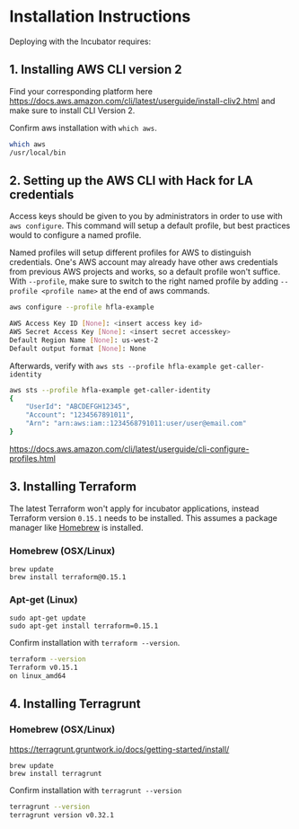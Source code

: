 # Installation Instructions
Deploying with the Incubator requires:

## 1. Installing AWS CLI version 2
Find your corresponding platform here
https://docs.aws.amazon.com/cli/latest/userguide/install-cliv2.html and make sure to install CLI Version 2. 

Confirm aws installation with `which aws`. 

```sh
which aws
/usr/local/bin
```


## 2. Setting up the AWS CLI with Hack for LA credentials 
Access keys should be given to you by administrators in order to use with `aws configure`. This command will setup a default  profile, but best practices would to configure a named profile. 

Named profiles will setup different profiles for AWS to distinguish credentials. One's AWS account may already have other aws credentials from previous AWS projects and works, so a default profile won't suffice. With `--profile`, make sure to switch to the right named profile by adding `--profile <profile name>` at the end of aws commands. 

```sh
aws configure --profile hfla-example

AWS Access Key ID [None]: <insert access key id>
AWS Secret Access Key [None]: <insert secret accesskey>
Default Region Name [None]: us-west-2
Default output format [None]: None
```

Afterwards, verify with `aws sts --profile hfla-example get-caller-identity`

```sh
aws sts --profile hfla-example get-caller-identity
{
    "UserId": "ABCDEFGH12345",
    "Account": "1234567891011",
    "Arn": "arn:aws:iam::1234568791011:user/user@email.com"
}
```

https://docs.aws.amazon.com/cli/latest/userguide/cli-configure-profiles.html
## 3. Installing Terraform
The latest Terraform won't apply for incubator applications, instead Terraform version `0.15.1` needs to be installed. This assumes a package manager like [Homebrew](https://brew.sh/) is installed. 

### Homebrew (OSX/Linux)
```
brew update
brew install terraform@0.15.1
``` 

### Apt-get (Linux)
```
sudo apt-get update
sudo apt-get install terraform=0.15.1
```

Confirm installation with `terraform --version`. 

```sh
terraform --version
Terraform v0.15.1
on linux_amd64
```

## 4. Installing Terragrunt 

### Homebrew (OSX/Linux)
https://terragrunt.gruntwork.io/docs/getting-started/install/

```
brew update
brew install terragrunt
``` 

Confirm installation with `terragrunt --version`
```sh
terragrunt --version
terragrunt version v0.32.1
```

